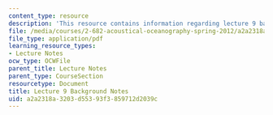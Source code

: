 ```yaml
---
content_type: resource
description: 'This resource contains information regarding lecture 9 background notes. '
file: /media/courses/2-682-acoustical-oceanography-spring-2012/a2a2318a3203d55393f3859712d2039c_MIT2_682S12_bglec09.pdf
file_type: application/pdf
learning_resource_types:
- Lecture Notes
ocw_type: OCWFile
parent_title: Lecture Notes
parent_type: CourseSection
resourcetype: Document
title: Lecture 9 Background Notes
uid: a2a2318a-3203-d553-93f3-859712d2039c
---
```

